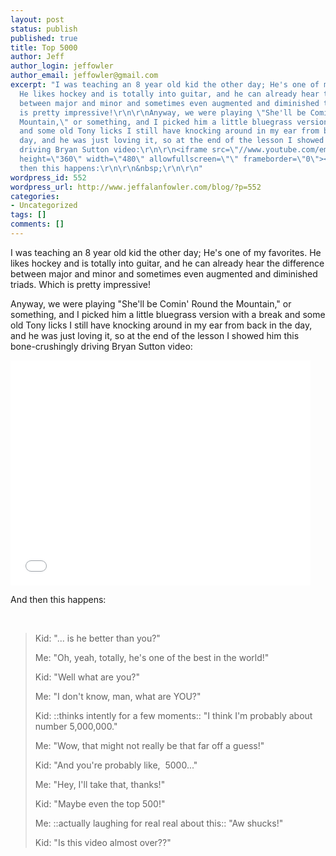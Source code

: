 ```yaml
---
layout: post
status: publish
published: true
title: Top 5000
author: Jeff
author_login: jeffowler
author_email: jeffowler@gmail.com
excerpt: "I was teaching an 8 year old kid the other day; He's one of my favorites.
  He likes hockey and is totally into guitar, and he can already hear the difference
  between major and minor and sometimes even augmented and diminished triads. Which
  is pretty impressive!\r\n\r\nAnyway, we were playing \"She'll be Comin' Round the
  Mountain,\" or something, and I picked him a little bluegrass version with a break
  and some old Tony licks I still have knocking around in my ear from back in the
  day, and he was just loving it, so at the end of the lesson I showed him this bone-crushingly
  driving Bryan Sutton video:\r\n\r\n<iframe src=\"//www.youtube.com/embed/UG9Az8fOkeg\"
  height=\"360\" width=\"480\" allowfullscreen=\"\" frameborder=\"0\"></iframe>\r\n\r\nAnd
  then this happens:\r\n\r\n&nbsp;\r\n\r\n"
wordpress_id: 552
wordpress_url: http://www.jeffalanfowler.com/blog/?p=552
categories:
- Uncategorized
tags: []
comments: []
---
```

I was teaching an 8 year old kid the other day; He's one of my favorites. He likes hockey and is totally into guitar, and he can already hear the difference between major and minor and sometimes even augmented and diminished triads. Which is pretty impressive!

Anyway, we were playing "She'll be Comin' Round the Mountain," or something, and I picked him a little bluegrass version with a break and some old Tony licks I still have knocking around in my ear from back in the day, and he was just loving it, so at the end of the lesson I showed him this bone-crushingly driving Bryan Sutton video:

<iframe src="//www.youtube.com/embed/UG9Az8fOkeg" height="360" width="480" allowfullscreen="" frameborder="0"></iframe>

And then this happens:

&nbsp;

<a id="more"></a><a id="more-552"></a>
<blockquote>Kid: "... is he better than you?"

Me: "Oh, yeah, totally, he's one of the best in the world!"

Kid: "Well what are you?"

Me: "I don't know, man, what are YOU?"

Kid: ::thinks intently for a few moments:: "I think I'm probably about number 5,000,000."

Me: "Wow, that might not really be that far off a guess!"

Kid: "And you're probably like,  5000..."

Me: "Hey, I'll take that, thanks!"

Kid: "Maybe even the top 500!"

Me: ::actually laughing for real real about this:: "Aw shucks!"

Kid: "Is this video almost over??"</blockquote>
